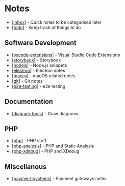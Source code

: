 # Notes

- [[inbox]] - Quick notes to be categorised later
- [[todo]] - Keep track of things to do

## Software Development

- [[vscode-extensions]] - Visual Studio Code Extensions
- [[storybook]] - Storybook
- [[nodejs]] - Node.js snippets
- [[electron]] - Electron notes
- [[macos]] - macOS related notes
- [[git]] - Git notes
- [[e2e-testing]] - e2e testing

## Documentation

- [[diagram-tools]] - Draw diagrams

## PHP

- [[php]] - PHP stuff
- [[php-analysis]] - PHP and Static Analysis
- [[php-xdebug]] - PHP and XDebug

## Miscellanous

- [[payment-systems]] - Payment gateways notes

[//begin]: # "Autogenerated link references for markdown compatibility"
[inbox]: inbox "Inbox"
[todo]: todo "Todo"
[vscode-extensions]: vscode-extensions "Visual Studio Code Extensions"
[storybook]: storybook "Storybook"
[nodejs]: nodejs "Node.js"
[electron]: electron "Electron"
[macos]: macos "macOS"
[git]: git "Git"
[e2e-testing]: e2e-testing "e2e testing"
[diagram-tools]: diagram-tools "Diagram drawing tools"
[php]: php "PHP stuff"
[php-analysis]: php-analysis "PHP and Static Analysis"
[php-xdebug]: php-xdebug "PHP and XDebug"
[payment-systems]: payment-systems "payment systems"
[//end]: # "Autogenerated link references"
